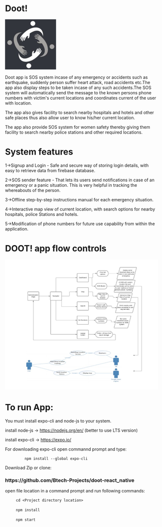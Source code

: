 <h1>Doot!</h1>
<img src="src/Images/logo.jpg"/>  

Doot app is SOS system incase of any emergency or accidents such as earthquake, suddenly person suffer heart attack, road accidents etc.The app also display steps to be taken incase of any such accidents.The SOS system will automatically send the message to the known persons phone numbers with victim's current locations and coordinates current  of the user with location.

The app also gives facility to search nearby hospitals and hotels and other safe places thus also allow user to know his/her current location.

The app also provide SOS system for women safety thereby giving them facility to search nearby police stations and other required locations.

<h1>System features</h1>

1->Signup and Login -  Safe and secure way of storing login details, with easy to retrieve data from firebase database.

2->SOS sender feature - That lets its users send notifications in case of an emergency or a panic situation. This is very helpful in tracking the whereabouts of the person.

3->Offline step-by-step instructions manual for each emergency situation.

4->Interactive map view of current location, with search options for nearby hospitals, police Stations and hotels.

5->Modification of phone numbers for future use capability from within the application.

<h1>DOOT! app flow controls</h1>

<img src="src/Images/flowchart.jpg"/>  

<h1>To run App:</h1>
You must install expo-cli and node-js to your system.

install node-js -> https://nodejs.org/en/    (better to use LTS version)

install expo-cli -> https://expo.io/

For downloading expo-cli open commannd prompt and type:

             npm install --global expo-cli




 Download Zip or clone:
 <h3><a>https://github.com/Btech-Projects/doot-react_native</a></h3>

   open file location in a command prompt and run following commands:
         
         cd <Project directory location>

         npm install

         npm start
 
